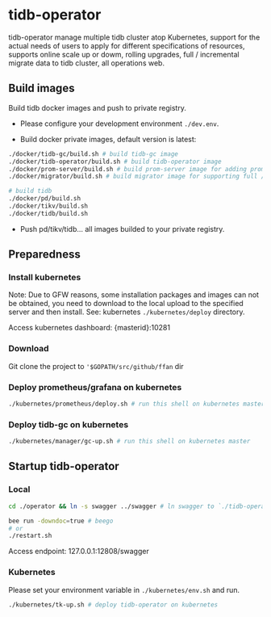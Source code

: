 # tidb-operator

tidb-operator manage multiple tidb cluster atop Kubernetes, support for the actual needs of users to apply for different specifications of resources, supports online scale up or dowm, rolling upgrades, full / incremental migrate data to tidb cluster, all operations web.

## Build images

Build tidb docker images and push to private registry.

* Please configure your development environment `./dev.env`.

* Build docker private images, default version is latest:

```bash
./docker/tidb-gc/build.sh # build tidb-gc image
./docker/tidb-operator/build.sh # build tidb-operator image
./docker/prom-server/build.sh # build prom-server image for adding prometheus config to image
./docker/migrator/build.sh # build migrator image for supporting full / incremental migrate to tidb cluster

# build tidb
./docker/pd/build.sh
./docker/tikv/build.sh
./docker/tidb/build.sh
```

* Push pd/tikv/tidb... all images builded to your private registry.

## Preparedness

### Install kubernetes

Note: Due to GFW reasons, some installation packages and images can not be obtained, you need to download to the local upload to the specified server and then install. See: kubernetes `./kubernetes/deploy` directory.

Access kubernetes dashboard: {masterid}:10281

### Download

Git clone the project to `'$GOPATH/src/github/ffan` dir

### Deploy prometheus/grafana on kubernetes

```bash
./kubernetes/prometheus/deploy.sh # run this shell on kubernetes master
```

### Deploy tidb-gc on kubernetes

```bash
./kubernetes/manager/gc-up.sh # run this shell on kubernetes master
```

## Startup tidb-operator

### Local

```bash
cd ./operator && ln -s swagger ../swagger # ln swagger to `./tidb-operator`
```

```bash
bee run -downdoc=true # beego
# or
./restart.sh
```

Access endpoint: 127.0.0.1:12808/swagger

### Kubernetes

Please set your environment variable in `./kubernetes/env.sh` and run.

```bash
./kubernetes/tk-up.sh # deploy tidb-operator on kubernetes
```